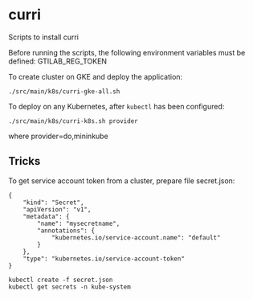 # curri

Scripts to install curri

Before running the scripts, the following environment variables must be defined:
GTILAB_REG_TOKEN

To create cluster on GKE and deploy the application:

    ./src/main/k8s/curri-gke-all.sh

To deploy on any Kubernetes, after `kubectl` has been configured:

    ./src/main/k8s/curri-k8s.sh provider

where provider=do,mininkube

## Tricks

To get service account token from a cluster, prepare file secret.json:

    {
        "kind": "Secret",
        "apiVersion": "v1",
        "metadata": {
            "name": "mysecretname",
            "annotations": {
                "kubernetes.io/service-account.name": "default"
            }
        },
        "type": "kubernetes.io/service-account-token"
    }

    kubectl create -f secret.json
    kubectl get secrets -n kube-system


